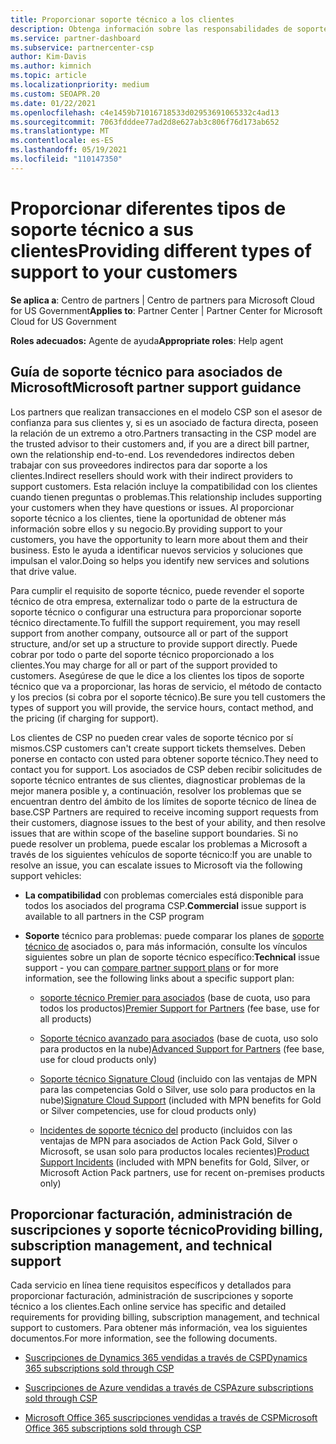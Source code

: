 ```yaml
---
title: Proporcionar soporte técnico a los clientes
description: Obtenga información sobre las responsabilidades de soporte al cliente para los asociados en el programa CSP. Cubre la compatibilidad con la facturación, la administración de suscripciones y los problemas técnicos.
ms.service: partner-dashboard
ms.subservice: partnercenter-csp
author: Kim-Davis
ms.author: kimnich
ms.topic: article
ms.localizationpriority: medium
ms.custom: SEOAPR.20
ms.date: 01/22/2021
ms.openlocfilehash: c4e1459b71016718533d02953691065332c4ad13
ms.sourcegitcommit: 7063fdddee77ad2d8e627ab3c806f76d173ab652
ms.translationtype: MT
ms.contentlocale: es-ES
ms.lasthandoff: 05/19/2021
ms.locfileid: "110147350"
---
```

# <a name="providing-different-types-of-support-to-your-customers"></a><span data-ttu-id="8bd6d-104">Proporcionar diferentes tipos de soporte técnico a sus clientes</span><span class="sxs-lookup"><span data-stu-id="8bd6d-104">Providing different types of support to your customers</span></span>

<span data-ttu-id="8bd6d-105">**Se aplica a**: Centro de partners | Centro de partners para Microsoft Cloud for US Government</span><span class="sxs-lookup"><span data-stu-id="8bd6d-105">**Applies to**: Partner Center | Partner Center for Microsoft Cloud for US Government</span></span>

<span data-ttu-id="8bd6d-106">**Roles adecuados:** Agente de ayuda</span><span class="sxs-lookup"><span data-stu-id="8bd6d-106">**Appropriate roles**: Help agent</span></span>

## <a name="microsoft-partner-support-guidance"></a><span data-ttu-id="8bd6d-107">Guía de soporte técnico para asociados de Microsoft</span><span class="sxs-lookup"><span data-stu-id="8bd6d-107">Microsoft partner support guidance</span></span>

<span data-ttu-id="8bd6d-108">Los partners que realizan transacciones en el modelo CSP son el asesor de confianza para sus clientes y, si es un asociado de factura directa, poseen la relación de un extremo a otro.</span><span class="sxs-lookup"><span data-stu-id="8bd6d-108">Partners transacting in the CSP model are the trusted advisor to their customers and, if you are a direct bill partner, own the relationship end-to-end.</span></span> <span data-ttu-id="8bd6d-109">Los revendedores indirectos deben trabajar con sus proveedores indirectos para dar soporte a los clientes.</span><span class="sxs-lookup"><span data-stu-id="8bd6d-109">Indirect resellers should work with their indirect providers to support customers.</span></span> <span data-ttu-id="8bd6d-110">Esta relación incluye la compatibilidad con los clientes cuando tienen preguntas o problemas.</span><span class="sxs-lookup"><span data-stu-id="8bd6d-110">This relationship includes supporting your customers when they have questions or issues.</span></span> <span data-ttu-id="8bd6d-111">Al proporcionar soporte técnico a los clientes, tiene la oportunidad de obtener más información sobre ellos y su negocio.</span><span class="sxs-lookup"><span data-stu-id="8bd6d-111">By providing support to your customers, you have the opportunity to learn more about them and their business.</span></span> <span data-ttu-id="8bd6d-112">Esto le ayuda a identificar nuevos servicios y soluciones que impulsan el valor.</span><span class="sxs-lookup"><span data-stu-id="8bd6d-112">Doing so helps you identify new services and solutions that drive value.</span></span>

<span data-ttu-id="8bd6d-113">Para cumplir el requisito de soporte técnico, puede revender el soporte técnico de otra empresa, externalizar todo o parte de la estructura de soporte técnico o configurar una estructura para proporcionar soporte técnico directamente.</span><span class="sxs-lookup"><span data-stu-id="8bd6d-113">To fulfill the support requirement, you may resell support from another company, outsource all or part of the support structure, and/or set up a structure to provide support directly.</span></span> <span data-ttu-id="8bd6d-114">Puede cobrar por todo o parte del soporte técnico proporcionado a los clientes.</span><span class="sxs-lookup"><span data-stu-id="8bd6d-114">You may charge for all or part of the support provided to customers.</span></span> <span data-ttu-id="8bd6d-115">Asegúrese de que le dice a los clientes los tipos de soporte técnico que va a proporcionar, las horas de servicio, el método de contacto y los precios (si cobra por el soporte técnico).</span><span class="sxs-lookup"><span data-stu-id="8bd6d-115">Be sure you tell customers the types of support you will provide, the service hours, contact method, and the pricing (if charging for support).</span></span>

<span data-ttu-id="8bd6d-116">Los clientes de CSP no pueden crear vales de soporte técnico por sí mismos.</span><span class="sxs-lookup"><span data-stu-id="8bd6d-116">CSP customers can't create support tickets themselves.</span></span> <span data-ttu-id="8bd6d-117">Deben ponerse en contacto con usted para obtener soporte técnico.</span><span class="sxs-lookup"><span data-stu-id="8bd6d-117">They need to contact you for support.</span></span> <span data-ttu-id="8bd6d-118">Los asociados de CSP deben recibir solicitudes de soporte técnico entrantes de sus clientes, diagnosticar problemas de la mejor manera posible y, a continuación, resolver los problemas que se encuentran dentro del ámbito de los límites de soporte técnico de línea de base.</span><span class="sxs-lookup"><span data-stu-id="8bd6d-118">CSP Partners are required to receive incoming support requests from their customers, diagnose issues to the best of your ability, and then resolve issues that are within scope of the baseline support boundaries.</span></span> <span data-ttu-id="8bd6d-119">Si no puede resolver un problema, puede escalar los problemas a Microsoft a través de los siguientes vehículos de soporte técnico:</span><span class="sxs-lookup"><span data-stu-id="8bd6d-119">If you are unable to resolve an issue, you can escalate issues to Microsoft via the following support vehicles:</span></span>

- <span data-ttu-id="8bd6d-120">**La compatibilidad** con problemas comerciales está disponible para todos los asociados del programa CSP.</span><span class="sxs-lookup"><span data-stu-id="8bd6d-120">**Commercial** issue support is available to all partners in the CSP program</span></span>

- <span data-ttu-id="8bd6d-121">**Soporte** técnico para problemas: puede comparar los planes de [soporte técnico de](https://partner.microsoft.com/support/partnersupport) asociados o, para más información, consulte los vínculos siguientes sobre un plan de soporte técnico específico:</span><span class="sxs-lookup"><span data-stu-id="8bd6d-121">**Technical** issue support - you can [compare partner support plans](https://partner.microsoft.com/support/partnersupport) or for more information, see the following links  about a specific support plan:</span></span>

  - <span data-ttu-id="8bd6d-122">[soporte técnico Premier para asociados](https://partner.microsoft.com/support/microsoft-services-premier-support) (base de cuota, uso para todos los productos)</span><span class="sxs-lookup"><span data-stu-id="8bd6d-122">[Premier Support for Partners](https://partner.microsoft.com/support/microsoft-services-premier-support) (fee base, use for all products)</span></span>

  - <span data-ttu-id="8bd6d-123">[Soporte técnico avanzado para asociados](https://partner.microsoft.com/support/advanced-cloud-support) (base de cuota, uso solo para productos en la nube)</span><span class="sxs-lookup"><span data-stu-id="8bd6d-123">[Advanced Support for Partners](https://partner.microsoft.com/support/advanced-cloud-support) (fee base, use for cloud products only)</span></span>

  - <span data-ttu-id="8bd6d-124">[Soporte técnico Signature Cloud](manage-your-partner-network-benefits.md) (incluido con las ventajas de MPN para las competencias Gold o Silver, use solo para productos en la nube)</span><span class="sxs-lookup"><span data-stu-id="8bd6d-124">[Signature Cloud Support](manage-your-partner-network-benefits.md) (included with MPN benefits for Gold or Silver competencies, use for cloud products only)</span></span>

  - <span data-ttu-id="8bd6d-125">[Incidentes de soporte técnico del](manage-your-partner-network-benefits.md) producto (incluidos con las ventajas de MPN para asociados de Action Pack Gold, Silver o Microsoft, se usan solo para productos locales recientes)</span><span class="sxs-lookup"><span data-stu-id="8bd6d-125">[Product Support Incidents](manage-your-partner-network-benefits.md) (included with MPN benefits for Gold, Silver, or Microsoft Action Pack partners, use for recent on-premises products only)</span></span>

## <a name="providing-billing-subscription-management-and-technical-support"></a><span data-ttu-id="8bd6d-126">Proporcionar facturación, administración de suscripciones y soporte técnico</span><span class="sxs-lookup"><span data-stu-id="8bd6d-126">Providing billing, subscription management, and technical support</span></span> 

<span data-ttu-id="8bd6d-127">Cada servicio en línea tiene requisitos específicos y detallados para proporcionar facturación, administración de suscripciones y soporte técnico a los clientes.</span><span class="sxs-lookup"><span data-stu-id="8bd6d-127">Each online service has specific and detailed requirements for providing billing, subscription management, and technical support to customers.</span></span> <span data-ttu-id="8bd6d-128">Para obtener más información, vea los siguientes documentos.</span><span class="sxs-lookup"><span data-stu-id="8bd6d-128">For more information, see the following documents.</span></span>

- [<span data-ttu-id="8bd6d-129">Suscripciones de Dynamics 365 vendidas a través de CSP</span><span class="sxs-lookup"><span data-stu-id="8bd6d-129">Dynamics 365 subscriptions sold through CSP</span></span>](https://www.microsoftpartnercommunity.com/t5/CSP/Microsoft-Partner-Support-Guidance/m-p/5262#M30)

- [<span data-ttu-id="8bd6d-130">Suscripciones de Azure vendidas a través de CSP</span><span class="sxs-lookup"><span data-stu-id="8bd6d-130">Azure subscriptions sold through CSP</span></span>](https://www.microsoftpartnercommunity.com/t5/CSP/Microsoft-Partner-Support-Guidance/m-p/5263#M31)

- [<span data-ttu-id="8bd6d-131">Microsoft Office 365 suscripciones vendidas a través de CSP</span><span class="sxs-lookup"><span data-stu-id="8bd6d-131">Microsoft Office 365 subscriptions sold through CSP</span></span>](https://www.microsoftpartnercommunity.com/t5/CSP/Microsoft-Partner-Support-Guidance/m-p/5264#M32)

